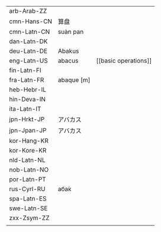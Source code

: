 | | | |
|-|-|-|
| arb-Arab-ZZ |  |  |
| cmn-Hans-CN | 算盘 |  |
| cmn-Latn-CN | suàn pan |  |
| dan-Latn-DK |  |  |
| deu-Latn-DE | Abakus |  |
| eng-Latn-US | abacus | [[basic operations]] |
| fin-Latn-FI |  |  |
| fra-Latn-FR | abaque [m] |  |
| heb-Hebr-IL |  |  |
| hin-Deva-IN |  |  |
| ita-Latn-IT |  |  |
| jpn-Hrkt-JP | アバカス |  |
| jpn-Jpan-JP | アバカス |  |
| kor-Hang-KR |  |  |
| kor-Kore-KR |  |  |
| nld-Latn-NL |  |  |
| nob-Latn-NO |  |  |
| por-Latn-PT |  |  |
| rus-Cyrl-RU | аба́к |  |
| spa-Latn-ES |  |  |
| swe-Latn-SE |  |  |
| zxx-Zsym-ZZ |  |  |
|  |  |  |